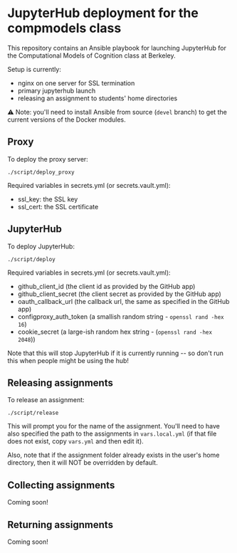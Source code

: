 # JupyterHub deployment for the compmodels class

This repository contains an Ansible playbook for launching JupyterHub for the
Computational Models of Cognition class at Berkeley.

Setup is currently:

* nginx on one server for SSL termination
* primary jupyterhub launch
* releasing an assignment to students' home directories

:warning: Note: you'll need to install Ansible from source (`devel` branch) to
    get the current versions of the Docker modules.

## Proxy

To deploy the proxy server:

```
./script/deploy_proxy
```

Required variables in secrets.yml (or secrets.vault.yml):

- ssl_key: the SSL key
- ssl_cert: the SSL certificate

## JupyterHub

To deploy JupyterHub:

```
./script/deploy
```

Required variables in secrets.yml (or secrets.vault.yml):

- github_client_id (the client id as provided by the GitHub app)
- github_client_secret (the client secret as provided by the GitHub app)
- oauth_callback_url (the callback url, the same as specified in the GitHub app)
- configproxy_auth_token (a smallish random string - `openssl rand -hex 16`)
- cookie_secret (a large-ish random hex string - (`openssl rand -hex 2048`))

Note that this will stop JupyterHub if it is currently running -- so don't run
this when people might be using the hub!

## Releasing assignments

To release an assignment:

```
./script/release
```

This will prompt you for the name of the assignment. You'll need to have also
specified the path to the assignments in `vars.local.yml` (if that file does not
exist, copy `vars.yml` and then edit it).

Also, note that if the assignment folder already exists in the user's home
directory, then it will NOT be overridden by default.

## Collecting assignments

Coming soon!

## Returning assignments

Coming soon!
